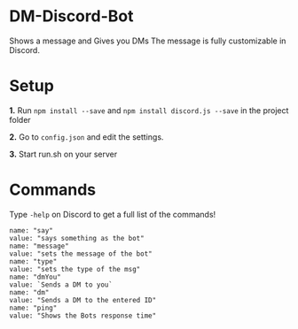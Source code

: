 # DM-Discord-Bot
Shows a message and Gives you DMs
The message is fully customizable in Discord.

# Setup
**1.** Run `npm install --save` and `npm install discord.js --save` in the project folder

**2.** Go to `config.json` and edit the settings.

**3.** Start run.sh on your server

# Commands
Type `-help` on Discord to get a full list of the commands!

```
name: "say"
value: "says something as the bot"
name: "message"
value: "sets the message of the bot"
name: "type"
value: "sets the type of the msg"
name: "dmYou"
value: `Sends a DM to you`
name: "dm"
value: "Sends a DM to the entered ID"
name: "ping"
value: "Shows the Bots response time"
```

